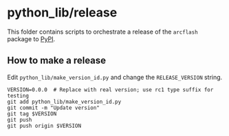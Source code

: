 # python_lib/release

This folder contains scripts to orchestrate a release of the
`arcflash` package to [PyPI](https://pypi.org/project/arcflash/).

## How to make a release

Edit `python_lib/make_version_id.py` and change the `RELEASE_VERSION` string.

```
VERSION=0.0.0  # Replace with real version; use rc1 type suffix for testing
git add python_lib/make_version_id.py
git commit -m "Update version"
git tag $VERSION
git push
git push origin $VERSION
```